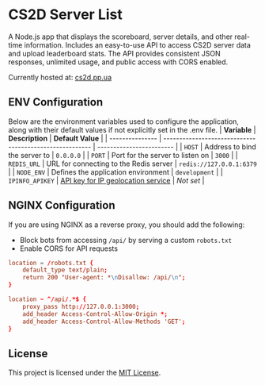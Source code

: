 # CS2D Server List
A Node.js app that displays the scoreboard, server details, and other real-time information. Includes an easy-to-use API to access CS2D server data and upload leaderboard stats. The API provides consistent JSON responses, unlimited usage, and public access with CORS enabled.

Currently hosted at: [cs2d.pp.ua](https://cs2d.pp.ua)

## ENV Configuration
Below are the environment variables used to configure the application, along with their default values if not explicitly set in the .env file.
| **Variable**    | **Description**                                         | **Default Value**        |
| --------------- | ------------------------------------------------------- | ------------------------ |
| `HOST`          | Address to bind the server to                           | `0.0.0.0`                |
| `PORT`          | Port for the server to listen on                        | `3000`                   |
| `REDIS_URL`     | URL for connecting to the Redis server                  | `redis://127.0.0.1:6379` |
| `NODE_ENV`      | Defines the application environment                     | `development`            |
| `IPINFO_APIKEY` | [API key for IP geolocation service](https://ipinfo.io) | *Not set*                |

## NGINX Configuration
If you are using NGINX as a reverse proxy, you should add the following:
- Block bots from accessing `/api/` by serving a custom `robots.txt`
- Enable CORS for API requests
```conf
location = /robots.txt {
    default_type text/plain;
    return 200 "User-agent: *\nDisallow: /api/\n";
}

location ~ ^/api/.*$ {
    proxy_pass http://127.0.0.1:3000;
    add_header Access-Control-Allow-Origin *;
    add_header Access-Control-Allow-Methods 'GET';
}
```

## License
This project is licensed under the [MIT License](LICENSE).
